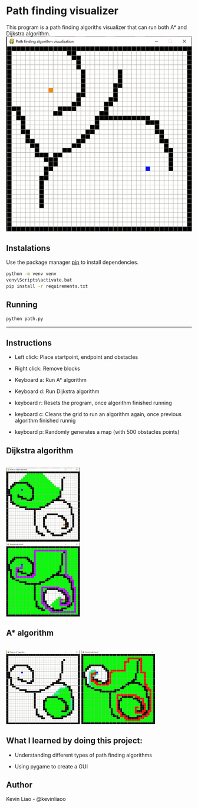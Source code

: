 # Path finding visualizer

This program is a path finding algoriths visualizer that can run both A* and Dijkstra algorithm. 
<br>
![img](https://github.com/Kevinliaoo/Path_finding/blob/master/assets/Foto3.PNG)
<br>

## Instalations
Use the package manager [pip](https://pip.pypa.io/en/stable/) to install dependencies.

```bash
python -m venv venv 
venv\Scripts\activate.bat
pip install -r requirements.txt
```

## Running

```bash
python path.py
```

---
## Instructions

* Left click: Place startpoint, endpoint and obstacles

* Right click: Remove blocks

* Keyboard a: Run A* algorithm 

* Keyboard d: Run Dijkstra algorithm 

* keyboard r: Resets the program, once algorithm finished running 

* keyboard c: Cleans the grid to run an algorithm again, once previous algorithm finished runnig

* keyboard p: Randomly generates a map (with 500 obstacles points)


## Dijkstra algorithm 
<br>
<img src="https://github.com/Kevinliaoo/Path_finding/blob/master/assets/DJ.PNG" width="200" height="200">
<br>
<img src="https://github.com/Kevinliaoo/Path_finding/blob/master/assets/DJF.PNG" width="200" height="200">
<br>

## A* algorithm 
<br>
<img src="https://github.com/Kevinliaoo/Path_finding/blob/master/assets/ASTAR.PNG" width="200" height="200">
<img src="https://github.com/Kevinliaoo/Path_finding/blob/master/assets/ASTARF.PNG" width="200" height="200">
<br>


## What I learned by doing this project: 

* Understanding different types of path finding algorithms

* Using pygame to create a GUI


## Author

Kevin Liao - @kevinliaoo
